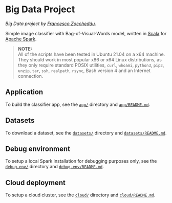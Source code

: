 # Big Data Project
*Big Data project by [Francesco Zoccheddu](https://www.github.com/francescozoccheddu).*

Simple image classifier with Bag-of-Visual-Words model, written in [Scala](https://www.scala-lang.org/) for [Apache Spark](https://spark.apache.org/).

> **NOTE:**   
All of the scripts have been tested in Ubuntu 21.04 on a x64 machine.  
They should work in most popular x86 or x64 Linux distributions, as they only require standard POSIX utilities, `curl`, `whoami`, `python3`, `pip3`, `unzip`, `tar`, `ssh`, `realpath`, `rsync`, Bash version 4 and an Internet connection.

## Application

To build the classifier app, see the [`app/`](app/) directory and [`app/README.md`](app/README.md).

## Datasets

To download a dataset, see the [`datasets/`](datasets/) directory and [`datasets/README.md`](datasets/README.md).

## Debug environment

To setup a local Spark installation for debugging purposes only, see the [`debug-env/`](debug-env/) directory and [`debug-env/README.md`](debug-env/README.md).

## Cloud deployment

To setup a cloud cluster, see the [`cloud/`](cloud/) directory and [`cloud/README.md`](cloud/README.md).